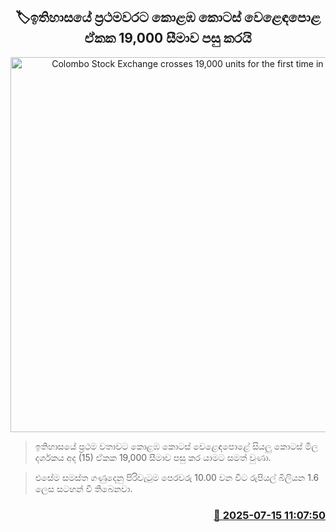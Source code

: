 <p align='center'><b><h2 align='center' title='Colombo Stock Exchange crosses 19,000 units for the first time in history'>🏷ඉතිහාසයේ ප්‍රථමවරට කොළඹ කොටස් වෙළෙඳපොළ ඒකක 19,000 සීමාව පසු කරයි</h2></b></p>
<p align='center'><img src='https://helakuru.sgp1.cdn.digitaloceanspaces.com/esana/images/lib/cse-stock.jpg' width='600' alt='Colombo Stock Exchange crosses 19,000 units for the first time in history'></p>

> ඉතිහාසයේ ප්‍රථම වතාවට කොළඹ කොටස් වෙළෙඳපොළේ සියලු කොටස් මිල දර්ශකය අද (15) ඒකක 19,000 සීමාව පසු කර යාමට සමත් වුණා.

> එසේම සමස්ත ගණුදෙනු පිරිවැටුම පෙරවරු 10.00 වන විට රුපියල් බිලියන 1.6 ලෙස සටහන් වී තිබෙනවා.



<h3 align='right'><a href='https://www.helakuru.lk/esana/p/111859/'>📅 2025-07-15 11:07:50</a></h3>
